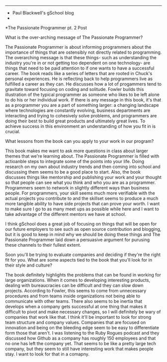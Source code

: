 **************************
* Paul Blackwell's gSchool blog
*
*The Passionate Programmer pt. 2 Post

What is the over-arching message of The Passionate Programmer?

The Passionate Programmer is about informing programmers about the importance of things that are ostensibly not directly related to programming.  The overarching message is that these things- such as understanding the industry you're in or not getting too dependent on one technology- are things that need to be paid attention to if one wants to have a successful career.  The book reads like a series of letters that are rooted in Chuck's personal experiences.  He is reflecting back to help programmers live as fulfilled a career as they can.  He discusses how a lot of progammers tend to gravitate toward focusing on coding and solitude.  Fowler builds this illustration of the typical programmer as someone who likes to be left alone to do his or her individual work.  If there is any message in this book, it's that as a programmer you are a part of something larger: a changing landscape where technologies are constantly evolving, business departments are interacting and trying to cohesively solve problems, and programmers are doing their best to build great products and ultimately great lives.  To achieve success in this environment an understanding of how you fit in is crucial.

What lessons from the book can you apply to your work in our program?

This book makes me want to ask more questions in class about larger themes that we're learning about.  The Passionate Programmer is filled with actioanble steps to integrate some of the points into your life.  Doing research on my own about industry trends and then coming into school and discussing them seems to be a good place to start.  Also, the book discusses things like mentorship and publishing your work and your thought so that people can see what you think and who you are as a programmer.  Programmers seem to network in slightly different ways than business people.  For programmers, your skill seems much more verifiable with the actual projects you contribute to and the skillset seems to produce a much more tangible ability to have side projects that can prove your worth. I want to make sure I go to as many meet ups as possible while here and I want to take advantage of the different mentors we have at school.

I think gSchool does a great job of focusing on things that will be open for our future employers to see such as open source contribution and blogging, but it is good to keep in mind why we should be doing these things and The Passionate Programmer laid down a persuasive argument for purusing these channels to their fullest extent.

Soon you'll be trying to evaluate companies  and deciding if they're the right fit for you.  What are some aspects tied to the book that you'll look for in their style and culture?

The book definitely highlights the problems that can be found in working for large organizations.  When it comes to developing interesting products, dealing with bureaucracies can be difficult and they can slow down projects. According to Fowler, this seems to come from unnecessary procedures and from teams inside organizations not being able to communicate with other teams.  There also seems to be inertia that develops when a company gets successful at one thing that makes it difficult to pivot and make necessary changes, so I will definitely be wary of companies that work like that.  I think it'll be important to look for strong team structure and company values. Companies that are focused on innovation and being on the bleeding edge seem to be easy to differentiate form those that aren't.  I was listening to the Ruby Rogues podcast and they discussed how Github as a company has roughly 150 employees and that no one has left the company yet.  That seems to be like a pretty large tech company, but they seem to still have interesting work that makes people stay.  I want to look for that in a comapny.
